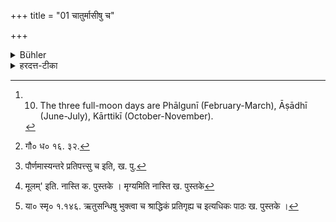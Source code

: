 +++
title = "01 चातुर्मासीषु च"

+++

<details><summary>Bühler</summary>

1. (Nor shall he study) on the days of the full moons of those months in which the Kāturmasya-sacrifice may be performed (nor on the days preceding them). [^1] 


[^1]:  10. The three full-moon days are Phālgunī (February-March), Āṣādhī (June-July), Kārttikī (October-November).
</details>

<details><summary>हरदत्त-टीका</summary>

## सूत्रम्
चातुर्मासीषु च ॥ १ ॥  
## टिप्पनी
चतुर्षु मासेषु भवाश्चातुर्मास्य । संज्ञैषा तिसृणां पौर्णमासीनां यासु चातुर्मास्यानि क्रियन्ते । काः पुनस्ताः? फाल्गुन्याषाढीकार्तिक्यः। चातुर्मास्यो यशः। तत्र भव'इति वर्तमाने 'संज्ञायामणि'त्यण्प्रत्ययः । तासु चातुर्मासीषु पूर्ववद्वावहोरात्रावनध्यायः । गौतमस्तु स्वशब्देनाह[^२] 'कार्तिके फाल्गुन्याषाढी पौर्णमासी'ति । [^३]पौर्णमास्यनन्तरप्रतिपत्सु च शास्त्रान्तरवशादनध्यायः । यथा होशनाः-'पर्वणीतिहासर्जितानां विद्यानामनध्याय' इति । 'प्रतिपत्सु न चिन्तये'दिति च । एवं चतुर्दशीमात्रस्य वर्जने शास्त्रान्तरं[^४] मूलं मृग्यम् । तत्र याज्ञवल्क्यः —  
[^५] 'पञ्चदश्यां चतुर्दश्यामष्टम्यां राहुसूतके।' इति ॥१॥  

[^२]: गौ० ध० १६. ३२.  

[^३]: पौर्णमास्यन्तरे प्रतिपत्त्सु च इति, ख. पु.  

[^४]: मूलम्' इति. नास्ति क. पुस्तके । मृग्यमिति नास्ति ख. पुस्तके   

[^५]: या० स्मृ० १.१४६. ऋतुसन्धिषु भुक्त्वा च श्राद्धिकं प्रतिगृह्य च इत्यधिकः पाठः ख. पुस्तके ।
</details>
